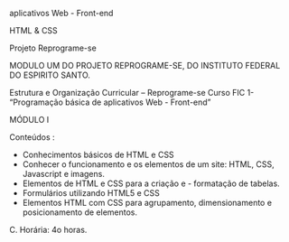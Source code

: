 aplicativos Web - Front-end


HTML & CSS 

Projeto Reprograme-se

MODULO UM DO PROJETO REPROGRAME-SE, DO INSTITUTO FEDERAL DO ESPIRITO SANTO. 

Estrutura e Organização Curricular – Reprograme-se
Curso FIC 1- “Programação básica de aplicativos Web - Front-end”



MÓDULO I

Conteúdos : 
- Conhecimentos básicos de HTML e CSS
- Conhecer o funcionamento e os elementos de um site: HTML,
CSS, Javascript e imagens.
- Elementos de HTML e CSS para a criação e - formatação de
tabelas.
- Formulários utilizando HTML5 e CSS
- Elementos HTML com CSS para agrupamento,
dimensionamento e posicionamento de elementos.

C. Horária: 4o horas. 
